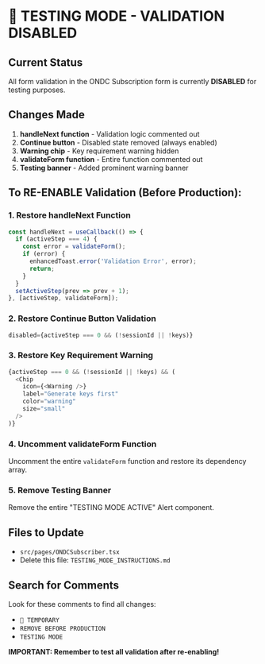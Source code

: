 # 🚨 TESTING MODE - VALIDATION DISABLED

## Current Status
All form validation in the ONDC Subscription form is currently **DISABLED** for testing purposes.

## Changes Made
1. **handleNext function** - Validation logic commented out
2. **Continue button** - Disabled state removed (always enabled)
3. **Warning chip** - Key requirement warning hidden
4. **validateForm function** - Entire function commented out
5. **Testing banner** - Added prominent warning banner

## To RE-ENABLE Validation (Before Production):

### 1. Restore handleNext Function
```typescript
const handleNext = useCallback(() => {
  if (activeStep === 4) {
    const error = validateForm();
    if (error) {
      enhancedToast.error('Validation Error', error);
      return;
    }
  }
  setActiveStep(prev => prev + 1);
}, [activeStep, validateForm]);
```

### 2. Restore Continue Button Validation
```typescript
disabled={activeStep === 0 && (!sessionId || !keys)}
```

### 3. Restore Key Requirement Warning
```typescript
{activeStep === 0 && (!sessionId || !keys) && (
  <Chip
    icon={<Warning />}
    label="Generate keys first"
    color="warning"
    size="small"
  />
)}
```

### 4. Uncomment validateForm Function
Uncomment the entire `validateForm` function and restore its dependency array.

### 5. Remove Testing Banner
Remove the entire "TESTING MODE ACTIVE" Alert component.

## Files to Update
- `src/pages/ONDCSubscriber.tsx`
- Delete this file: `TESTING_MODE_INSTRUCTIONS.md`

## Search for Comments
Look for these comments to find all changes:
- `🚨 TEMPORARY`
- `REMOVE BEFORE PRODUCTION`
- `TESTING MODE`

**IMPORTANT: Remember to test all validation after re-enabling!** 